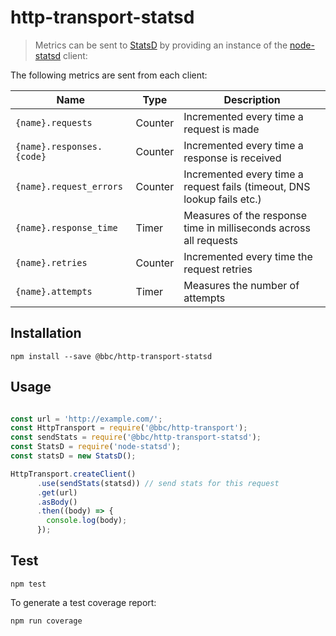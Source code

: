 # http-transport-statsd

> Metrics can be sent to [StatsD](https://github.com/etsy/statsd/) by providing an instance of the [node-statsd](https://github.com/sivy/node-statsd) client:

The following metrics are sent from each client:

|Name|Type|Description|
|----|----|-----------|
|`{name}.requests`|Counter|Incremented every time a request is made|
|`{name}.responses.{code}`|Counter|Incremented every time a response is received|
|`{name}.request_errors`|Counter|Incremented every time a request fails (timeout, DNS lookup fails etc.)|
|`{name}.response_time`|Timer|Measures of the response time in milliseconds across all requests|
|`{name}.retries`|Counter|Incremented every time the request retries|
|`{name}.attempts`|Timer|Measures the number of attempts|

## Installation

```
npm install --save @bbc/http-transport-statsd
```

## Usage

```js 

const url = 'http://example.com/';
const HttpTransport = require('@bbc/http-transport');
const sendStats = require('@bbc/http-transport-statsd');
const StatsD = require('node-statsd');
const statsD = new StatsD();

HttpTransport.createClient()
      .use(sendStats(statsd)) // send stats for this request
      .get(url)
      .asBody()
      .then((body) => {
        console.log(body);
      });
```

## Test

```
npm test
```

To generate a test coverage report:

```
npm run coverage
```
